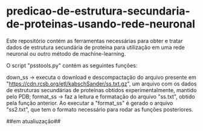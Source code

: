 # predicao-de-estrutura-secundaria-de-proteinas-usando-rede-neuronal

Este repositório contém as ferramentas necessárias para obter e tratar dados de estrutura secundária de proteína para utilização em uma rede neuronal ou outro método de machine-learning.

O script "psstools.py" contém as seguintes funções:

down_ss -> executa o download e descompactação do arquivo presente em "https://cdn.rcsb.org/etl/kabschSander/ss.txt.gz", um arquivo com os dados de estruturas secundárias de proteínas obtidos experimentalmente, mantido pelo PDB;
format_ss -> faz a leitura e formatação do arquivo "ss.txt", obtido pela função anterior. Ao executar a "format_ss" é gerado o arquivo "ss2.txt", que tem o formato necessário para rodar as funções posteriores.

##em atualiuzação##
